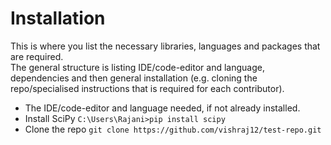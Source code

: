 # Installation
This is where you list the necessary libraries, languages and packages that are required.  
The general structure is listing IDE/code-editor and language, dependencies and then general installation (e.g. cloning the repo/specialised instructions that is required for each contributor). 

- The IDE/code-editor and language needed, if not already installed.
- Install SciPy
` C:\Users\Rajani>pip install scipy
`
- Clone the repo
`git clone https://github.com/vishraj12/test-repo.git`

